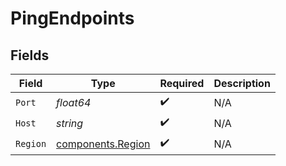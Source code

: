 # PingEndpoints


## Fields

| Field                                                  | Type                                                   | Required                                               | Description                                            |
| ------------------------------------------------------ | ------------------------------------------------------ | ------------------------------------------------------ | ------------------------------------------------------ |
| `Port`                                                 | *float64*                                              | :heavy_check_mark:                                     | N/A                                                    |
| `Host`                                                 | *string*                                               | :heavy_check_mark:                                     | N/A                                                    |
| `Region`                                               | [components.Region](../../models/components/region.md) | :heavy_check_mark:                                     | N/A                                                    |
